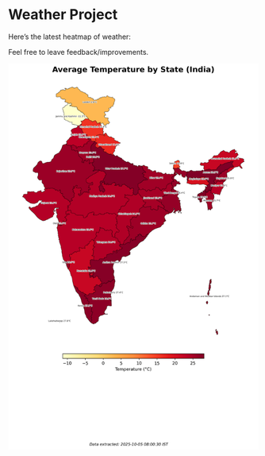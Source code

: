 # Weather Project

Here’s the latest heatmap of weather:

Feel free to leave feedback/improvements.

![India Heatmap](docs/assets/india_heatmap.png?v=E1D848)
